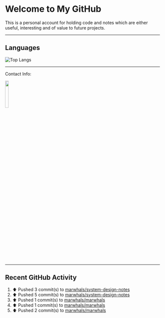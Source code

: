 # Welcome to My GitHub

This is a personal account for holding code and notes which are either useful, interesting and of value to future projects.

---
## Languages

![Top Langs](https://github-readme-stats.vercel.app/api/top-langs/?username=marwhals&layout=compact&bg_color=282c34&text_color=ffffff&title_color=ff5733)
 
---
Contact Info:

<a href="https://www.linkedin.com/in/marjanmubarok/">
  <img src="https://upload.wikimedia.org/wikipedia/commons/0/01/LinkedIn_Logo.svg" width="15%">
</a>

---

## Recent GitHub Activity

<!--RECENT_ACTIVITY:start-->
1. ⬆️ Pushed 3 commit(s) to [marwhals/system-design-notes](https://github.com/marwhals/system-design-notes)<br>
2. ⬆️ Pushed 5 commit(s) to [marwhals/system-design-notes](https://github.com/marwhals/system-design-notes)<br>
3. ⬆️ Pushed 1 commit(s) to [marwhals/marwhals](https://github.com/marwhals/marwhals)<br>
4. ⬆️ Pushed 1 commit(s) to [marwhals/marwhals](https://github.com/marwhals/marwhals)<br>
5. ⬆️ Pushed 2 commit(s) to [marwhals/marwhals](https://github.com/marwhals/marwhals)<br>
<!--RECENT_ACTIVITY:end-->
